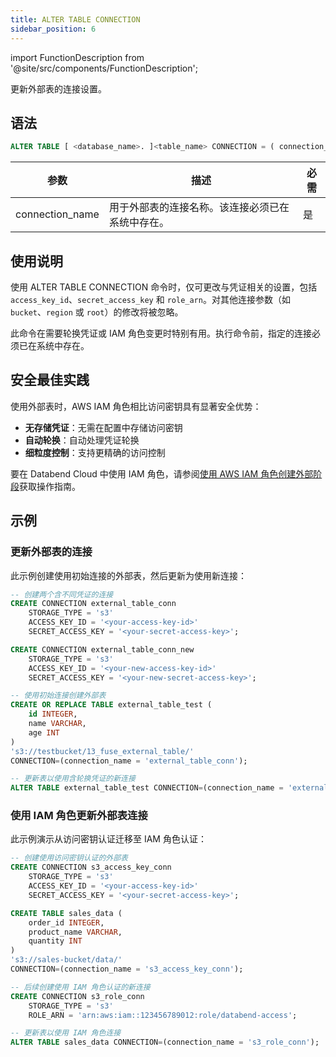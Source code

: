 ```yaml
---
title: ALTER TABLE CONNECTION
sidebar_position: 6
---
```

import FunctionDescription from '@site/src/components/FunctionDescription';

<FunctionDescription description="引入或更新于：v1.2.750"/>

更新外部表的连接设置。

## 语法

```sql
ALTER TABLE [ <database_name>. ]<table_name> CONNECTION = ( connection_name = '<connection_name>' )
```

| 参数 | 描述 | 必需 |
|-----------|-------------|----------|
| connection_name | 用于外部表的连接名称。该连接必须已在系统中存在。 | 是 |

## 使用说明

使用 ALTER TABLE CONNECTION 命令时，仅可更改与凭证相关的设置，包括 `access_key_id`、`secret_access_key` 和 `role_arn`。对其他连接参数（如 `bucket`、`region` 或 `root`）的修改将被忽略。

此命令在需要轮换凭证或 IAM 角色变更时特别有用。执行命令前，指定的连接必须已在系统中存在。

## 安全最佳实践

使用外部表时，AWS IAM 角色相比访问密钥具有显著安全优势：

- **无存储凭证**：无需在配置中存储访问密钥
- **自动轮换**：自动处理凭证轮换
- **细粒度控制**：支持更精确的访问控制

要在 Databend Cloud 中使用 IAM 角色，请参阅[使用 AWS IAM 角色创建外部阶段](/guides/load-data/stage/aws-iam-role)获取操作指南。

## 示例

### 更新外部表的连接

此示例创建使用初始连接的外部表，然后更新为使用新连接：

```sql
-- 创建两个含不同凭证的连接
CREATE CONNECTION external_table_conn
    STORAGE_TYPE = 's3'
    ACCESS_KEY_ID = '<your-access-key-id>'
    SECRET_ACCESS_KEY = '<your-secret-access-key>';

CREATE CONNECTION external_table_conn_new
    STORAGE_TYPE = 's3'
    ACCESS_KEY_ID = '<your-new-access-key-id>'
    SECRET_ACCESS_KEY = '<your-new-secret-access-key>';

-- 使用初始连接创建外部表
CREATE OR REPLACE TABLE external_table_test (
    id INTEGER,
    name VARCHAR,
    age INT
) 
's3://testbucket/13_fuse_external_table/' 
CONNECTION=(connection_name = 'external_table_conn');

-- 更新表以使用含轮换凭证的新连接
ALTER TABLE external_table_test CONNECTION=(connection_name = 'external_table_conn_new');
```

### 使用 IAM 角色更新外部表连接

此示例演示从访问密钥认证迁移至 IAM 角色认证：

```sql
-- 创建使用访问密钥认证的外部表
CREATE CONNECTION s3_access_key_conn
    STORAGE_TYPE = 's3'
    ACCESS_KEY_ID = '<your-access-key-id>'
    SECRET_ACCESS_KEY = '<your-secret-access-key>';

CREATE TABLE sales_data (
    order_id INTEGER,
    product_name VARCHAR,
    quantity INT
) 
's3://sales-bucket/data/' 
CONNECTION=(connection_name = 's3_access_key_conn');

-- 后续创建使用 IAM 角色认证的新连接
CREATE CONNECTION s3_role_conn
    STORAGE_TYPE = 's3'
    ROLE_ARN = 'arn:aws:iam::123456789012:role/databend-access';

-- 更新表以使用 IAM 角色连接
ALTER TABLE sales_data CONNECTION=(connection_name = 's3_role_conn');
```